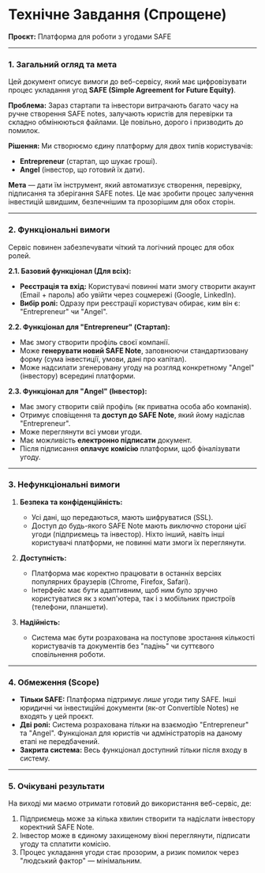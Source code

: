 # Технічне Завдання (Спрощене)
**Проєкт:** Платформа для роботи з угодами SAFE

---

### 1. Загальний огляд та мета

Цей документ описує вимоги до веб-сервісу, який має цифровізувати процес укладання угод **SAFE (Simple Agreement for Future Equity)**.

**Проблема:** Зараз стартапи та інвестори витрачають багато часу на ручне створення SAFE notes, залучають юристів для перевірки та складно обмінюються файлами. Це повільно, дорого і призводить до помилок.

**Рішення:** Ми створюємо єдину платформу для двох типів користувачів:
* **Entrepreneur** (стартап, що шукає гроші).
* **Angel** (інвестор, що готовий їх дати).

**Мета** — дати їм інструмент, який автоматизує створення, перевірку, підписання та зберігання SAFE notes. Це має зробити процес залучення інвестицій швидшим, безпечнішим та прозорішим для обох сторін.

---

### 2. Функціональні вимоги

Сервіс повинен забезпечувати чіткий та логічний процес для обох ролей.

**2.1. Базовий функціонал (Для всіх):**
* **Реєстрація та вхід:** Користувачі повинні мати змогу створити акаунт (Email + пароль) або увійти через соцмережі (Google, LinkedIn).
* **Вибір ролі:** Одразу при реєстрації користувач обирає, ким він є: "Entrepreneur" чи "Angel".

**2.2. Функціонал для "Entrepreneur" (Стартап):**
* Має змогу створити профіль своєї компанії.
* Може **генерувати новий SAFE Note**, заповнюючи стандартизовану форму (сума інвестиції, умови, дані про капітал).
* Може надсилати згенеровану угоду на розгляд конкретному "Angel" (інвестору) всередині платформи.

**2.3. Функціонал для "Angel" (Інвестор):**
* Має змогу створити свій профіль (як приватна особа або компанія).
* Отримує сповіщення та **доступ до SAFE Note**, який йому надіслав "Entrepreneur".
* Може переглянути всі умови угоди.
* Має можливість **електронно підписати** документ.
* Після підписання **оплачує комісію** платформи, щоб фіналізувати угоду.

---

### 3. Нефункціональні вимоги

1.  **Безпека та конфіденційність:**
    * Усі дані, що передаються, мають шифруватися (SSL).
    * Доступ до будь-якого SAFE Note мають *виключно* сторони цієї угоди (підприємець та інвестор). Ніхто інший, навіть інші користувачі платформи, не повинні мати змоги їх переглянути.

2.  **Доступність:**
    * Платформа має коректно працювати в останніх версіях популярних браузерів (Chrome, Firefox, Safari).
    * Інтерфейс має бути адаптивним, щоб ним було зручно користуватися як з комп'ютера, так і з мобільних пристроїв (телефони, планшети).

3.  **Надійність:**
    * Система має бути розрахована на поступове зростання кількості користувачів та документів без "падінь" чи суттєвого сповільнення роботи.

---

### 4. Обмеження (Scope)

* **Тільки SAFE:** Платформа підтримує *лише* угоди типу SAFE. Інші юридичні чи інвестиційні документи (як-от Convertible Notes) не входять у цей проєкт.
* **Дві ролі:** Система розрахована *тільки* на взаємодію "Entrepreneur" та "Angel". Функціонал для юристів чи адміністраторів на даному етапі не передбачений.
* **Закрита система:** Весь функціонал доступний *тільки* після входу в систему.

---

### 5. Очікувані результати

На виході ми маємо отримати готовий до використання веб-сервіс, де:
1.  Підприємець може за кілька хвилин створити та надіслати інвестору коректний SAFE Note.
2.  Інвестор може в єдиному захищеному вікні переглянути, підписати угоду та сплатити комісію.
3.  Процес укладання угоди стає прозорим, а ризик помилок через "людський фактор" — мінімальним.
